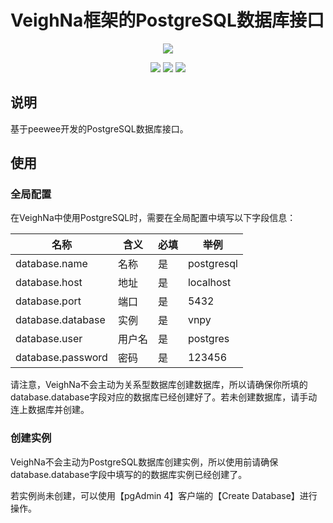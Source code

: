 # VeighNa框架的PostgreSQL数据库接口

<p align="center">
  <img src ="https://vnpy.oss-cn-shanghai.aliyuncs.com/vnpy-logo.png"/>
</p>

<p align="center">
    <img src ="https://img.shields.io/badge/version-1.0.0-blueviolet.svg"/>
    <img src ="https://img.shields.io/badge/platform-windows|linux|macos-yellow.svg"/>
    <img src ="https://img.shields.io/badge/python-3.7|3.8|3.9|3.10-blue.svg" />
</p>

## 说明

基于peewee开发的PostgreSQL数据库接口。

## 使用

### 全局配置

在VeighNa中使用PostgreSQL时，需要在全局配置中填写以下字段信息：

|名称|含义|必填|举例|
|---------|----|---|---|
|database.name|名称|是|postgresql|
|database.host|地址|是|localhost|
|database.port|端口|是|5432|
|database.database|实例|是|vnpy|
|database.user|用户名|是|postgres|
|database.password|密码|是|123456|

请注意，VeighNa不会主动为关系型数据库创建数据库，所以请确保你所填的database.database字段对应的数据库已经创建好了。若未创建数据库，请手动连上数据库并创建。

### 创建实例

VeighNa不会主动为PostgreSQL数据库创建实例，所以使用前请确保database.database字段中填写的的数据库实例已经创建了。

若实例尚未创建，可以使用【pgAdmin 4】客户端的【Create Database】进行操作。